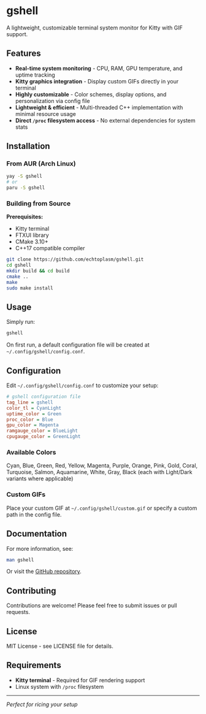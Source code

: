 # gshell

A lightweight, customizable terminal system monitor for Kitty with GIF support.

## Features

- **Real-time system monitoring** - CPU, RAM, GPU temperature, and uptime tracking
- **Kitty graphics integration** - Display custom GIFs directly in your terminal
- **Highly customizable** - Color schemes, display options, and personalization via config file
- **Lightweight & efficient** - Multi-threaded C++ implementation with minimal resource usage
- **Direct `/proc` filesystem access** - No external dependencies for system stats

## Installation

### From AUR (Arch Linux)

```bash
yay -S gshell
# or
paru -S gshell
```

### Building from Source

**Prerequisites:**
- Kitty terminal
- FTXUI library
- CMake 3.10+
- C++17 compatible compiler

```bash
git clone https://github.com/echtoplasm/gshell.git
cd gshell
mkdir build && cd build
cmake ..
make
sudo make install
```

## Usage

Simply run:
```bash
gshell
```

On first run, a default configuration file will be created at `~/.config/gshell/config.conf`.

## Configuration

Edit `~/.config/gshell/config.conf` to customize your setup:

```ini
# gshell configuration file
tag_line = gshell
color_tl = CyanLight
uptime_color = Green
proc_color = Blue
gpu_color = Magenta
ramgauge_color = BlueLight
cpugauge_color = GreenLight
```

### Available Colors

Cyan, Blue, Green, Red, Yellow, Magenta, Purple, Orange, Pink, Gold, Coral, Turquoise, Salmon, Aquamarine, White, Gray, Black (each with Light/Dark variants where applicable)

### Custom GIFs

Place your custom GIF at `~/.config/gshell/custom.gif` or specify a custom path in the config file.

## Documentation

For more information, see:
```bash
man gshell
```

Or visit the [GitHub repository](https://github.com/echtoplasm/gshell).

## Contributing

Contributions are welcome! Please feel free to submit issues or pull requests.

## License

MIT License - see LICENSE file for details.

## Requirements

- **Kitty terminal** - Required for GIF rendering support
- Linux system with `/proc` filesystem

---

*Perfect for ricing your setup*
